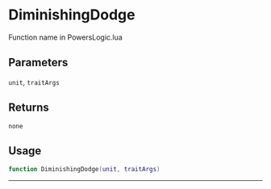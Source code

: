 # DiminishingDodge
Function name in PowersLogic.lua
## Parameters
`unit`, `traitArgs`
## Returns
`none`
## Usage
```lua
function DiminishingDodge(unit, traitArgs)
```
---
